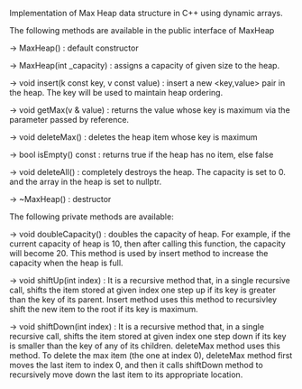 Implementation of Max Heap data structure in C++ using dynamic arrays.

The following methods are available in the public interface of MaxHeap

-> MaxHeap()   :  default constructor

-> MaxHeap(int _capacity) : assigns a capacity of given size to the heap.

-> void insert(k const key, v const value) : insert a new <key,value> pair in the heap. The key will be used to maintain heap ordering.

-> void getMax(v & value) : returns the value whose key is maximum via the parameter passed by reference.

-> void deleteMax() : deletes the heap item whose key is maximum

-> bool isEmpty() const : returns true if the heap has no item, else false

-> void deleteAll() : completely destroys the heap. The capacity is set to 0. and the array in the heap is set to nullptr.

-> ~MaxHeap() : destructor

The following private methods are available:

-> void doubleCapacity() : doubles the capacity of heap. For example, if the current capacity of heap is 10, then after calling this function, the capacity will become 20. This method is used by insert method to increase the capacity when the heap is full.

-> void shiftUp(int index) : It is a recursive method that, in a single recursive call, shifts the item stored at given index one step up if its key is greater than the key of its parent. Insert method uses this method to recursivley shift the new item to the root if its key is maximum.

-> void shiftDown(int index) : It is a recursive method that, in a single recursive call, shifts the item stored at given index one step down if its key is smaller than the key of any of its children. deleteMax method uses this method. To delete the max item (the one at index 0), deleteMax method first moves the last item to index 0, and then it calls shiftDown method to recursively move down the last item to its appropriate location.
